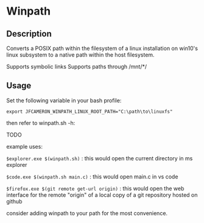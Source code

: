 # Winpath

## Description
Converts a POSIX path within the filesystem of a linux installation on win10's linux subsystem to a native path within the host filesystem.

Supports symbolic links
Supports paths through /mnt/*/

## Usage
Set the following variable in your bash profile:

    export JFCAMERON_WINPATH_LINUX_ROOT_PATH="C:\path\to\linuxfs"

then refer to winpath.sh -h:

TODO

example uses:

`$explorer.exe $(winpath.sh)` : this would open the current directory in ms explorer

`$code.exe $(winpath.sh main.c)` : this would open main.c in vs code

`$firefox.exe $(git remote get-url origin)` : this would open the web interface for the remote "origin" of a local copy of a git repository hosted on github

consider adding winpath to your path for the most convenience.
